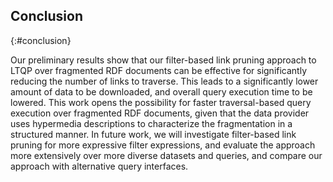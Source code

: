 ## Conclusion
{:#conclusion}

Our preliminary results show that our filter-based link pruning approach to LTQP over fragmented RDF documents
can be effective for significantly reducing the number of links to traverse.
This leads to a significantly lower amount of data to be downloaded, and overall query execution time to be lowered.
This work opens the possibility for faster traversal-based query execution over fragmented RDF documents, 
given that the data provider uses hypermedia descriptions to characterize the fragmentation
in a structured manner. 
In future work, we will investigate filter-based link pruning for more expressive filter expressions,
and evaluate the approach more extensively over more diverse datasets and queries, and compare our approach with alternative query interfaces.
